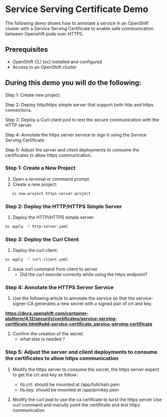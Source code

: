 # Service Serving Certificate Demo


The following demo shows how to annotate a service in an OpenShift cluster with a Service Serving Certificate to enable safe communication between Openshift pods over HTTPS.

## Prerequisites
   - OpenShift CLI (oc) installed and configured
   - Access to an OpenShift cluster

## During this demo you will do the following:

   Step 1: Create new project.
   
   Step 2: Deploy http/https simple server that support both http and https connections.
   
   Step 3: Deploy a Curl client pod to test the secure communication with the HTTP server.
   
   Step 4: Annotate the https server service to sign it using the Service Serving Certificate.
   
   Step 5: Adjust the server and client deployments to consume the certificates to allow https communication.


### Step 1: Create a New Project
1. Open a terminal or command prompt.
2. Create a new project:
```bash
   oc new-project https-server-project
```


### Step 2: Deploy the HTTP/HTTPS Simple Server
1. Deploy the HTTP/HTTPS simple server:

```bash
oc apply -f http-server.yaml
```


### Step 3: Deploy the Curl Client
1. Deploy the curl client:

```bash
oc apply -f curl-client.yaml
```
2. Issue curl command from client to server
   - Did the curl execute correctly while using the https endpoint?
  

### Step 4: Annotate the HTTPS Server Service

1. Use the following article to annotate the service so that the service-signer-CA generates a new secret with a signed pair of crt and key. 
   
**https://docs.openshift.com/container-platform/4.12/security/certificates/service-serving-certificate.html#add-service-certificate_service-serving-certificate**

2. Confirm the creation of the secret.
   - what else is needed ?

### Step 5: Adjust the server and client deployments to consume the certificates to allow https communication

1. Modify the https server to consume the secret, the https server expect to get the crt and key as follow:
   - tls.crt: should be mounted at /app/fullchain.pem
   - tls.key: should be mounted at /app/privkey.pem

2. Modify the curl pod to use the ca certficate to turst the https server
Use curl command and manully point the certificate and test https communication 
